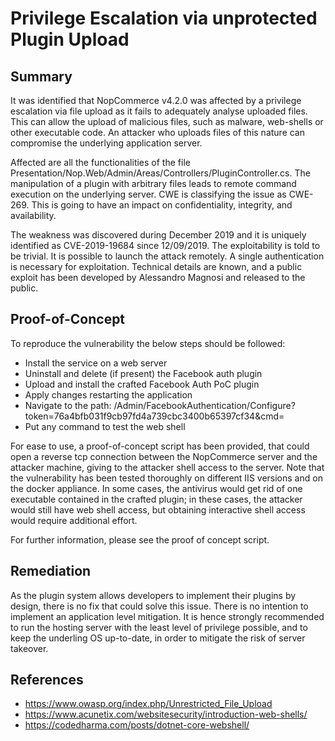 # Privilege Escalation via unprotected Plugin Upload

## Summary

It was identified that NopCommerce v4.2.0 was affected by a privilege escalation via file upload as it fails to adequately analyse uploaded files. This can allow the upload of malicious files, such as malware, web-shells or other executable code. An attacker who uploads files of this nature can compromise the underlying application server.

Affected are all the functionalities of the file Presentation/Nop.Web/Admin/Areas/Controllers/PluginController.cs. The manipulation of a plugin with arbitrary files leads to remote command execution on the underlying server. CWE is classifying the issue as CWE-269. This is going to have an impact on confidentiality, integrity, and availability.

The weakness was discovered during December 2019 and it is uniquely identified as CVE-2019-19684 since 12/09/2019. The exploitability is told to be trivial. It is possible to launch the attack remotely. A single authentication is necessary for exploitation. Technical details are known, and a public exploit has been developed by Alessandro Magnosi and released to the public.

## Proof-of-Concept

To reproduce the vulnerability the below steps should be followed: 

* Install the service on a web server
* Uninstall and delete (if present) the Facebook auth plugin
* Upload and install the crafted Facebook Auth PoC plugin
* Apply changes restarting the application
* Navigate to the path: /Admin/FacebookAuthentication/Configure?token=76a4bfb031f9cb97fd4a739cbc3400b65397cf34&cmd=
* Put any command to test the web shell

For ease to use, a proof-of-concept script has been provided, that could open a reverse tcp connection between the NopCommerce server and the attacker machine, giving to the attacker shell access to the server.
Note that the vulnerability has been tested thoroughly on different IIS versions and on the docker appliance. In some cases, the antivirus would get rid of one executable contained in the crafted plugin; in these cases, the attacker would still have web shell access, but obtaining interactive shell access would require additional effort.

For further information, please see the proof of concept script.

## Remediation

As the plugin system allows developers to implement their plugins by design, there is no fix that could solve this issue. There is no intention to implement an application level mitigation. It is hence strongly recommended to run the hosting server with the least level of privilege possible, and to keep the underling OS up-to-date, in order to mitigate the risk of server takeover. 

## References

*  https://www.owasp.org/index.php/Unrestricted_File_Upload
*  https://www.acunetix.com/websitesecurity/introduction-web-shells/
*  https://codedharma.com/posts/dotnet-core-webshell/
